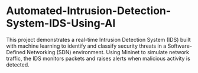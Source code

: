 # Automated-Intrusion-Detection-System-IDS-Using-AI
This project demonstrates a real-time Intrusion Detection System (IDS) built with machine learning to identify and classify security threats in a Software-Defined Networking (SDN) environment. Using Mininet to simulate network traffic, the IDS monitors packets and raises alerts when malicious activity is detected.
